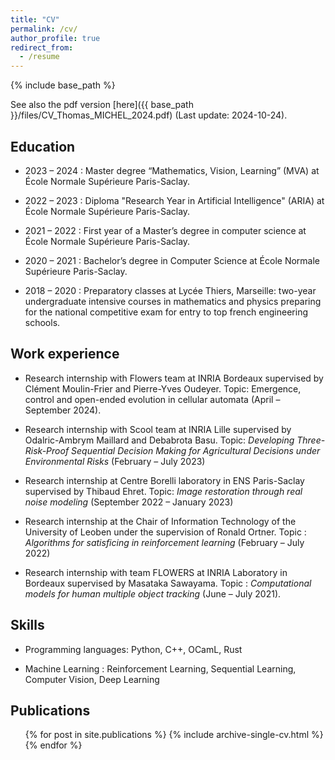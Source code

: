 ```yaml
---
title: "CV"
permalink: /cv/
author_profile: true
redirect_from:
  - /resume
---
```


{% include base_path %}

See also the pdf version [here]({{ base_path }}/files/CV_Thomas_MICHEL_2024.pdf) (Last update: 2024-10-24).

## Education

* 2023 – 2024 : Master degree “Mathematics, Vision, Learning” (MVA) at École Normale Supérieure Paris-Saclay.

* 2022 – 2023 : Diploma "Research Year in Artificial Intelligence" (ARIA) at École Normale Supérieure Paris-Saclay.

* 2021 – 2022 : First year of a Master’s degree in computer science at École Normale Supérieure Paris-Saclay.

* 2020 – 2021 : Bachelor’s degree in Computer Science at École Normale Supérieure Paris-Saclay.

* 2018 – 2020 : Preparatory classes at Lycée Thiers, Marseille: two-year undergraduate intensive courses in mathematics and physics preparing for the national competitive exam for entry to top french engineering schools.

## Work experience

* Research internship with Flowers team at INRIA Bordeaux supervised by Clément Moulin-Frier and Pierre-Yves Oudeyer. Topic: Emergence, control and open-ended evolution in cellular automata (April – September 2024).

* Research internship with Scool team at INRIA Lille supervised by Odalric-Ambrym Maillard and Debabrota Basu. Topic: *Developing Three-Risk-Proof Sequential Decision Making for Agricultural Decisions under Environmental Risks* (February – July 2023)

* Research internship at Centre Borelli laboratory in ENS Paris-Saclay supervised by Thibaud Ehret. Topic: *Image restoration through real noise modeling* (September 2022 – January 2023)

* Research internship at the Chair of Information Technology of the University of Leoben under  the supervision of Ronald Ortner. Topic : *Algorithms for satisficing in reinforcement learning* (February – July 2022)

* Research internship with team FLOWERS at INRIA Laboratory in Bordeaux supervised by Masataka Sawayama. Topic : *Computational models for human multiple object tracking* (June – July 2021).
  
## Skills

* Programming languages: Python, C++, OCamL, Rust

* Machine Learning : Reinforcement Learning, Sequential Learning, Computer Vision, Deep Learning

## Publications

  <ul>{% for post in site.publications %}
    {% include archive-single-cv.html %}
  {% endfor %}</ul>
